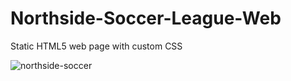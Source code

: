 # Northside-Soccer-League-Web
Static HTML5 web page with custom CSS

![northside-soccer](https://user-images.githubusercontent.com/36923806/210902727-2f90af6c-b3ce-4690-91b8-3898e9ad9b55.png)
